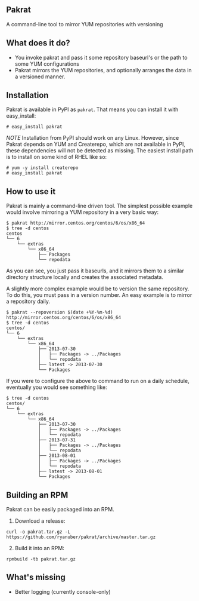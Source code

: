 Pakrat
-------

A command-line tool to mirror YUM repositories with versioning

What does it do?
----------------

* You invoke pakrat and pass it some repository baseurl's or the path
  to some YUM configurations
* Pakrat mirrors the YUM repositories, and optionally arranges the
  data in a versioned manner.

Installation
------------

Pakrat is available in PyPI as `pakrat`. That means you can install it with
easy_install:

```
# easy_install pakrat
```

*NOTE*
Installation from PyPI should work on any Linux. However, since Pakrat depends
on YUM and Createrepo, which are not available in PyPI, these dependencies will
not be detected as missing. The easiest install path is to install on some kind
of RHEL like so:

```
# yum -y install createrepo
# easy_install pakrat
```

How to use it
-------------

Pakrat is mainly a command-line driven tool. The simplest possible example
would involve mirroring a YUM repository in a very basic way:

```
$ pakrat http://mirror.centos.org/centos/6/os/x86_64
$ tree -d centos
centos
└── 6
    └── extras
        └── x86_64
            ├── Packages
            └── repodata
```

As you can see, you just pass it baseurls, and it mirrors them to a similar
directory structure locally and creates the associated metadata.

A slightly more complex example would be to version the same repository. To
do this, you must pass in a version number. An easy example is to mirror a
repository daily.
```
$ pakrat --repoversion $(date +%Y-%m-%d) http://mirror.centos.org/centos/6/os/x86_64
$ tree -d centos
centos/
└── 6
    └── extras
        └── x86_64
            ├── 2013-07-30
            │   ├── Packages -> ../Packages
            │   └── repodata
            ├── latest -> 2013-07-30
            └── Packages
```

If you were to configure the above to command to run on a daily schedule,
eventually you would see something like:
```
$ tree -d centos
centos/
└── 6
    └── extras
        └── x86_64
            ├── 2013-07-30
            │   ├── Packages -> ../Packages
            │   └── repodata
            ├── 2013-07-31
            │   ├── Packages -> ../Packages
            │   └── repodata
            ├── 2013-08-01
            │   ├── Packages -> ../Packages
            │   └── repodata
            ├── latest -> 2013-08-01
            └── Packages
```

Building an RPM
---------------

Pakrat can be easily packaged into an RPM.

1. Download a release:
```
curl -o pakrat.tar.gz -L https://github.com/ryanuber/pakrat/archive/master.tar.gz
```

2. Build it into an RPM:
```
rpmbuild -tb pakrat.tar.gz
```

What's missing
--------------

* Better logging (currently console-only)
